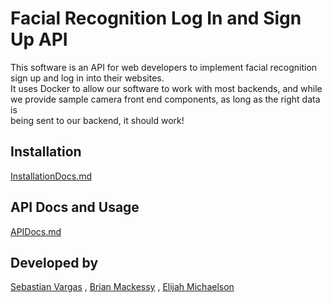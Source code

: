 # Facial Recognition Log In and Sign Up API  
This software is an API for web developers to implement facial recognition  
sign up and log in into their websites.  
It uses Docker to allow our software to work with most backends, and while  
we provide sample camera front end components, as long as the right data is  
being sent to our backend, it should work!  
## Installation
[InstallationDocs.md](InstallationDocs.md)
## API Docs and Usage
[APIDocs.md](APIDocs.md)

## Developed by
[Sebastian Vargas](https://github.com/sebvargas) ,
[Brian Mackessy](https://github.com/brianmackessy) ,
[Elijah Michaelson](https://github.com/elijahmichaelson)

